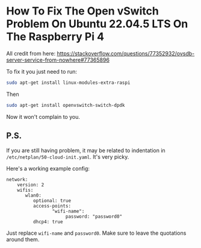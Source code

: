 # How To Fix The Open vSwitch Problem On Ubuntu 22.04.5 LTS On The Raspberry Pi 4
All credit from here: https://stackoverflow.com/questions/77352932/ovsdb-server-service-from-nowhere#77365896

To fix it you just need to run:
```bash
sudo apt-get install linux-modules-extra-raspi
```
Then
```bash
sudo apt-get install openvswitch-switch-dpdk
```

Now it won't complain to you.
## P.S.
If you are still having problem, it may be related to indentation in `/etc/netplan/50-cloud-init.yaml`. It's very picky.

Here's a working example config:
```
network:
    version: 2
    wifis:
       wlan0:
          optional: true
          access-points:
                 "wifi-name":
                      password: "password0"
          dhcp4: true
```

Just replace `wifi-name` and `password0`. Make sure to leave the quotations around them.